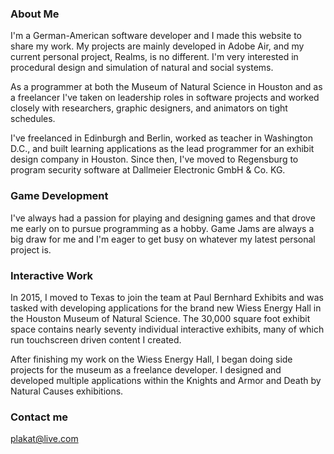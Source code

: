 ### About Me

I'm a German-American software developer and I made this website to share my work. My projects are mainly developed in Adobe Air, and my current personal project, Realms, is no different. I'm very interested in procedural design and simulation of natural and social systems.

As a programmer at both the Museum of Natural Science in Houston and as a freelancer I've taken on leadership roles in software projects and worked closely with researchers, graphic designers, and animators on tight schedules.

I've freelanced in Edinburgh and Berlin, worked as teacher in Washington D.C., and built learning applications as the lead programmer for an exhibit design company in Houston. Since then, I've moved to Regensburg to program security software at Dallmeier Electronic GmbH & Co. KG.

### Game Development

I've always had a passion for playing and designing games and that drove me early on to pursue programming as a hobby. Game Jams are always a big draw for me and I'm eager to get busy on whatever my latest personal project is.

### Interactive Work

In 2015, I moved to Texas to join the team at Paul Bernhard Exhibits and was tasked with developing applications for the brand new Wiess Energy Hall in the Houston Museum of Natural Science. The 30,000 square foot exhibit space contains nearly seventy individual interactive exhibits, many of which run touchscreen driven content I created.

After finishing my work on the Wiess Energy Hall, I began doing side projects for the museum as a freelance developer. I designed and developed multiple applications within the Knights and Armor and Death by Natural Causes exhibitions.

### Contact me

[plakat@live.com](mailto:plakat@live.com)

